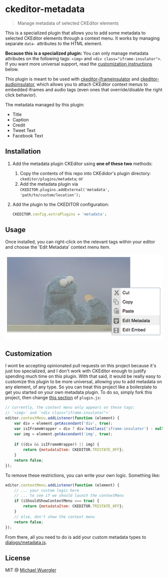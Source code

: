# ckeditor-metadata

> Manage metadata of selected CKEditor elements

This is a specialized plugin that allows you to add some metadata to selected CKEditor elements through a context menu. It works by managing
separate `data-` attributes to the HTML element.

**Because this is a specialized plugin:** You can only manage metadata
attributes on the following tags: `<img>` and `<div class="iframe-insulator">`. If you want more universal support, read the 
[customization instructions](https://github.com/radiovisual/ckeditor-metadata#customization) below.

This plugin is meant to be used with [ckeditor-iframeinsulator](https://github.com/radiovisual/ckeditor-iframeinsulator) and [ckeditor-audioinsulator](https://github.com/radiovisual/ckeditor-audioinsulator), which 
allows you to attach CKEditor context menus to embedded iframes and audio tags (even ones that override/disable the right click behavior).

The metadata managed by this plugin:

- Title
- Caption
- Credit
- Tweet Text
- Facebook Text

## Installation

1. Add the metadata plugin CKEditor using **one of these two** methods:
    
    1. Copy the contents of this repo into CKEdidor's plugin directory: `ckeditor/plugins/metadata`; or 
    2. Add the metadata plugin via `CKEDITOR.plugins.addExternal('metadata', 'path/to/custom/location');`
  
2. Add the plugin to the CKEDITOR configuration:

    ```js
    CKEDITOR.config.extraPlugins = 'metadata';
    ```

## Usage

Once installed, you can right-click on the relevant tags within your editor and choose the 'Edit Metadata' context menu item.

![screenshot](media/screenshot.png)

## Customization

I wont be accepting opinionated pull requests on this project because it's just too specialized, and I don't work with CKEditor
enough to justify spending much time on this plugin. With that said, it would be really easy to customize this plugin to
be more universal, allowing you to add metadata on any element, of any type. So you can treat this project like a boilerplate
to get you started on your own metadata plugin. To do so, simply fork this project, then change [this section](https://github.com/radiovisual/ckeditor-metadata/blob/master/plugin.js#L21)
of `plugin.js`:

```js
// currently, the context menu only appears on these tags:
// `<img>` and `<div class="iframe-insulator">`
editor.contextMenu.addListener(function (element) {
    var div = element.getAscendant('div', true);
	var isIFrameWrapper = div ? div.hasClass('iframe-insulator') : null;
	var img = element.getAscendant('img', true);

	if ((div && isIFrameWrapper) || img) {
	    return {metadataItem: CKEDITOR.TRISTATE_OFF};
	}
	return false;
});
```

To remove these restrictions, you can write your own logic. Something like:

```js
editor.contextMenu.addListener(function (element) {
    // ... your custom logic here
    // ... to see if we should launch the contextMenu
    if (iShouldShowContextMenu === true) {
        return {metadataItem: CKEDITOR.TRISTATE_OFF};
    }
    // else, don't show the context menu
    return false;
});
```

From there, all you need to do is add your custom metadata types to [dialogs/metadata.js](https://github.com/radiovisual/ckeditor-metadata/blob/master/dialogs/metadata.js#L12).

## License

MIT @ [Michael Wuergler](http://numetriclabs.com)
